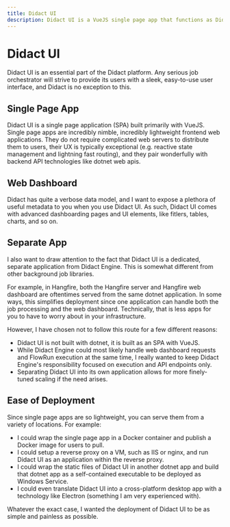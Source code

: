 ```yaml
---
title: Didact UI
description: Didact UI is a VueJS single page app that functions as Didact's main user interface and web dashboard. Didact UI enables you to monitor FlowRuns, visualize FlowRun history, edit configurations, and more. 
---
```


# Didact UI

Didact UI is an essential part of the Didact platform. Any serious job orchestrator will strive to provide its users with a sleek, easy-to-use user interface, and Didact is no exception to this.

## Single Page App

Didact UI is a single page application (SPA) built primarily with VueJS. Single page apps are incredibly nimble, incredibly lightweight frontend web applications. They do not require complicated web servers to distribute them to users, their UX is typically exceptional (e.g. reactive state management and lightning fast routing), and they pair wonderfully with backend API technologies like dotnet web apis.

## Web Dashboard

Didact has quite a verbose data model, and I want to expose a plethora of useful metadata to you when you use Didact UI. As such, Didact UI comes with advanced dashboarding pages and UI elements, like fitlers, tables, charts, and so on.

## Separate App

I also want to draw attention to the fact that Didact UI is a dedicated, separate application from Didact Engine. This is somewhat different from other background job libraries.

For example, in Hangfire, both the Hangfire server and Hangfire web dashboard are oftentimes served from the same dotnet application. In some ways, this simplifies deployment since one application can handle both the job processing and the web dashboard. Technically, that is less apps for you to have to worry about in your infrastructure.

However, I have chosen not to follow this route for a few different reasons:

* Didact UI is not built with dotnet, it is built as an SPA with VueJS.
* While Didact Engine could most likely handle web dashboard requests and FlowRun execution at the same time, I really wanted to keep Didact Engine's responsibility focused on execution and API endpoints only.
* Separating Didact UI into its own application allows for more finely-tuned scaling if the need arises.

## Ease of Deployment

Since single page apps are so lightweight, you can serve them from a variety of locations. For example:

* I could wrap the single page app in a Docker container and publish a Docker image for users to pull.
* I could setup a reverse proxy on a VM, such as IIS or nginx, and run Didact UI as an application within the reverse proxy.
* I could wrap the static files of Didact UI in another dotnet app and build that dotnet app as a self-contained executable to be deployed as Windows Service.
* I could even translate Didact UI into a cross-platform desktop app with a technology like Electron (something I am very experienced with).

Whatever the exact case, I wanted the deployment of Didact UI to be as simple and painless as possible.